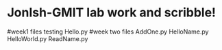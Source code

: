 # JonIsh-GMIT lab work and scribble!
#week1 files testing
Hello.py
#week two files
AddOne.py
HelloName.py
HelloWorld.py
ReadName.py